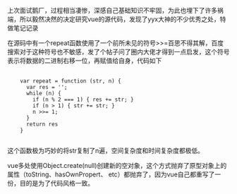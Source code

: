 上次面试鹅厂，过程相当凄惨，深感自己基础知识不牢固，为此也埋下了许多祸端，所以毅然决然的决定研究vue的源代码，发现了yyx大神的不少优秀之处，特做笔记记录

在源码中有一个repeat函数使用了一个前所未见的符号>>=百思不得其解，百度搜索对于这种符号也不敏感，发了个帖子问了圈内大佬才得到一点启发，这个符号表示将数据的二进制右移一位，再赋值给自身，代码如下
<pre>
  <code>
    var repeat = function (str, n) {
      var res = '';
      while (n) {
        if (n % 2 === 1) { res += str; }
        if (n > 1) { str += str; }
        n >>= 1;
      }
      return res
    }
  </code>
</pre>
这个函数极为巧妙的将str复制了n遍，空间复杂度和时间复杂度都极低。

vue多处使用Object.create(null)创建新的空对象，这个方式抛弃了原型对象上的属性（toString、hasOwnPropert、 etc）都抛弃了，因为vue自己都重写了一份，目的是为了代码风格一致。
